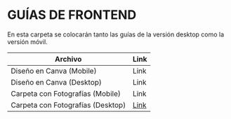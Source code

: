 # GUÍAS DE FRONTEND

En esta carpeta se colocarán tanto las guías de la versión desktop como la versión móvil.



| Archivo|Link|
|--------|----|
|Diseño en Canva (Mobile)|Link |
|Diseño en Canva (Desktop)|Link|
|Carpeta con Fotografías (Mobile)|Link|
|Carpeta con Fotografías (Desktop)|[Link](https://drive.google.com/file/d/1Db7VXQFboMCUU0SGj5Qc6mlbrtsafVXU/view?usp=sharing) |
